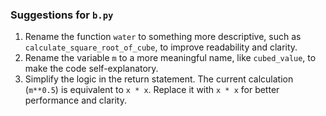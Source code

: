 ### Suggestions for `b.py`

1. Rename the function `water` to something more descriptive, such as `calculate_square_root_of_cube`, to improve readability and clarity.  
2. Rename the variable `m` to a more meaningful name, like `cubed_value`, to make the code self-explanatory.  
3. Simplify the logic in the return statement. The current calculation (`m**0.5`) is equivalent to `x * x`. Replace it with `x * x` for better performance and clarity.


